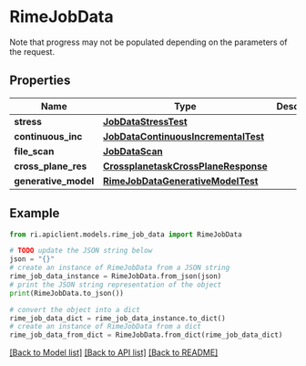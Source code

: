 # RimeJobData

Note that progress may not be populated depending on the parameters of the request.

## Properties

Name | Type | Description | Notes
------------ | ------------- | ------------- | -------------
**stress** | [**JobDataStressTest**](JobDataStressTest.md) |  | [optional] 
**continuous_inc** | [**JobDataContinuousIncrementalTest**](JobDataContinuousIncrementalTest.md) |  | [optional] 
**file_scan** | [**JobDataScan**](JobDataScan.md) |  | [optional] 
**cross_plane_res** | [**CrossplanetaskCrossPlaneResponse**](CrossplanetaskCrossPlaneResponse.md) |  | [optional] 
**generative_model** | [**RimeJobDataGenerativeModelTest**](RimeJobDataGenerativeModelTest.md) |  | [optional] 

## Example

```python
from ri.apiclient.models.rime_job_data import RimeJobData

# TODO update the JSON string below
json = "{}"
# create an instance of RimeJobData from a JSON string
rime_job_data_instance = RimeJobData.from_json(json)
# print the JSON string representation of the object
print(RimeJobData.to_json())

# convert the object into a dict
rime_job_data_dict = rime_job_data_instance.to_dict()
# create an instance of RimeJobData from a dict
rime_job_data_from_dict = RimeJobData.from_dict(rime_job_data_dict)
```
[[Back to Model list]](../README.md#documentation-for-models) [[Back to API list]](../README.md#documentation-for-api-endpoints) [[Back to README]](../README.md)

